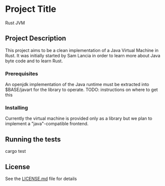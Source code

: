# Project Title

Rust JVM

## Project Description

This project aims to be a clean implementation of a Java Virtual Machine in Rust. It was initially started by Sam Lancia in order to learn more about Java byte code and to learn Rust.

### Prerequisites

An openjdk implementation of the Java runtime must be extracted into $BASE/javart for the library to operate. TODO: instructions on where to get this

### Installing

Currently the virtual machine is provided only as a library but we plan to implement a "java"-compatible frontend.

## Running the tests

  cargo test

## License

See the [LICENSE.md](LICENSE.md) file for details
